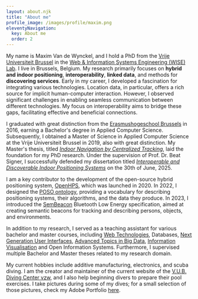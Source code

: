 ```yaml
---
layout: about.njk
title: "About me"
profile_image: /images/profile/maxim.png
eleventyNavigation:
  key: About me
  order: 2
---
```

My name is Maxim Van de Wynckel, and I hold a PhD from the [Vrije Universiteit Brussel](https://vub.be) in the [Web & Information Systems Engineering (WISE) Lab](https://wise.vub.ac.be). I live in Brussels, Belgium. My research primarily focuses on **hybrid and indoor positioning**, **interoperability**, **linked data**, and methods for **discovering services**. Early in my career, I developed a fascination for integrating various technologies. Location data, in particular, offers a rich source for implicit human-computer interaction. However, I observed significant challenges in enabling seamless communication between different technologies. My focus on interoperability aims to bridge these gaps, facilitating effective and beneficial connections.

I graduated with great distinction from the [Erasmushogeschool Brussels](https://www.erasmushogeschool.be/en) in 2016, earning a Bachelor's degree in Applied Computer Science. Subsequently, I obtained a Master of Science in Applied Computer Science at the Vrije Universiteit Brussel in 2019, also with great distinction. My Master's thesis, titled *[Indoor Navigation by Centralized Tracking](/publications/2019/thesis)*, laid the foundation for my PhD research. Under the supervision of Prof. Dr. Beat Signer, I successfully defended my dissertation titled *[Interoperable and Discoverable Indoor Positioning Systems](/publications/2025/phd)* on the 30th of June, 2025.

I am a key contributor to the development of the open-source hybrid positioning system, [OpenHPS](https://openhps.org), which was launched in 2020. In 2022, I designed the [POSO ontology](https://poso.openhps.org), providing a vocabulary for describing positioning systems, their algorithms, and the data they produce. In 2023, I introduced the [SemBeacon](https://sembeacon.org) Bluetooth Low Energy specification, aimed at creating semantic beacons for tracking and describing persons, objects, and environments.

In addition to my research, I served as a teaching assistant for various bachelor and master courses, including [Web Technologies](https://wise.vub.ac.be/course/web-technologies), Databases, [Next Generation User Interfaces](https://wise.vub.ac.be/course/next-generation-user-interfaces), [Advanced Topics in Big Data](https://wise.vub.ac.be/course/advanced-topics-big-data), [Information Visualisation](https://wise.vub.ac.be/course/information-visualisation) and Open Information Systems. Furthermore, I supervised multiple Bachelor and Master theses related to my research domain.

My current hobbies include additive manufacturing, electronics, and scuba diving. I am the creator and maintainer of the current website of the [V.U.B. Diving Center vzw](https://www.vubdivingcenter.be), and I also help beginning divers to prepare their pool exercises. I take pictures during some of my dives; for a small selection of those pictures, check my Adobe Portfolio [here](https://diving.maximvdw.be).